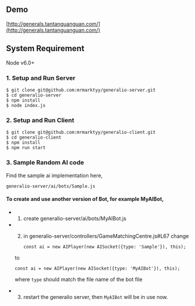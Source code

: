 ## Demo

[http://generals.tantanguanguan.com/](http://generals.tantanguanguan.com/)

## System Requirement

Node v6.0+

### 1. Setup and Run Server

```
$ git clone git@github.com:mrmarktyy/generalio-server.git
$ cd generalio-server
$ npm install
$ node index.js
```

### 2. Setup and Run Client

```
$ git clone git@github.com:mrmarktyy/generalio-client.git
$ cd generalio-client
$ npm install
$ npm run start
```

### 3. Sample Random AI code

Find the sample ai implementation here,

```
generalio-server/ai/bots/Sample.js
```

#### To create and use another version of Bot, for example MyAIBot,

* 1) create generalio-server/ai/bots/MyAIBot.js
* 2) in generalio-server/controllers/GameMatchingCentre.js#L67
  change

     `const ai = new AIPlayer(new AISocket({type: 'Sample'}), this);`

  to

     `const ai = new AIPlayer(new AISocket({type: 'MyAIBot'}), this);`


  where `type` should match the file name of the bot file

* 3) restart the generalio server, then `MyAIBot` will be in use now.
